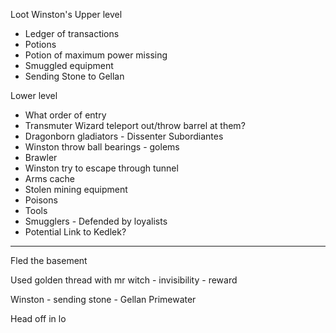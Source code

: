 Loot Winston's Upper level
- Ledger of transactions
- Potions
- Potion of maximum power missing
- Smuggled equipment
- Sending Stone to Gellan

Lower level
- What order of entry
- Transmuter Wizard teleport out/throw barrel at them?
- Dragonborn gladiators - Dissenter Subordiantes
- Winston throw ball bearings - golems
- Brawler
- Winston try to escape through tunnel
- Arms cache
- Stolen mining equipment
- Poisons
- Tools
- Smugglers - Defended by loyalists
- Potential Link to Kedlek?



<hr>


Fled the basement

Used golden thread with mr witch - invisibility - reward

Winston - sending stone - Gellan Primewater

Head off in lo
